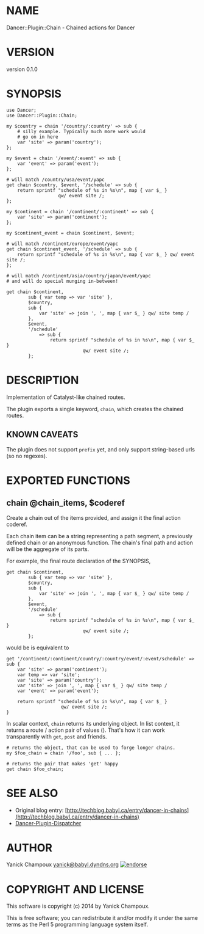 # NAME

Dancer::Plugin::Chain - Chained actions for Dancer

# VERSION

version 0.1.0

# SYNOPSIS

    use Dancer;
    use Dancer::Plugin::Chain;

    my $country = chain '/country/:country' => sub {
        # silly example. Typically much more work would 
        # go on in here
        var 'site' => param('country');
    };

    my $event = chain '/event/:event' => sub {
        var 'event' => param('event');
    };

    # will match /country/usa/event/yapc
    get chain $country, $event, '/schedule' => sub {
        return sprintf "schedule of %s in %s\n", map { var $_ } 
                       qw/ event site /;
    };

    my $continent = chain '/continent/:continent' => sub {
        var 'site' => param('continent');
    };

    my $continent_event = chain $continent, $event;

    # will match /continent/europe/event/yapc
    get chain $continent_event, '/schedule' => sub {
        return sprintf "schedule of %s in %s\n", map { var $_ } qw/ event site /;
    };

    # will match /continent/asia/country/japan/event/yapc
    # and will do special munging in-between!

    get chain $continent, 
            sub { var temp => var 'site' },
            $country, 
            sub {
                var 'site' => join ', ', map { var $_ } qw/ site temp /
            },
            $event, 
            '/schedule' 
                => sub {
                    return sprintf "schedule of %s in %s\n", map { var $_ } 
                                qw/ event site /;
            };

# DESCRIPTION

Implementation of Catalyst-like chained routes.

The plugin exports a single keyword, `chain`, which creates the chained
routes. 

## KNOWN CAVEATS

The plugin does not support `prefix` yet, and only support string-based urls
(so no regexes).

# EXPORTED FUNCTIONS

## chain @chain\_items, $coderef

Create a chain out of the items provided, and assign it the final action coderef.

Each chain item can be
a string representing a path segment, a previously defined chain or an
anonymous function. The chain's final path and action will be the aggregate of
its parts. 

For example, the final route declaration of the  SYNOPSIS,

    get chain $continent, 
            sub { var temp => var 'site' },
            $country, 
            sub {
                var 'site' => join ', ', map { var $_ } qw/ site temp /
            },
            $event, 
            '/schedule' 
                => sub {
                    return sprintf "schedule of %s in %s\n", map { var $_ } 
                                qw/ event site /;
            };

would be is equivalent to 

    get '/continent/:continent/country/:country/event/:event/schedule' => sub {
        var 'site' => param('continent');
        var temp => var 'site';
        var 'site' => param('country');
        var 'site' => join ', ', map { var $_ } qw/ site temp /
        var 'event' => param('event');

        return sprintf "schedule of %s in %s\n", map { var $_ } 
                        qw/ event site /;
    }

In scalar context, `chain` returns its underlying object. 
In list context, it returns a route / action pair of values (). That's how it
can work transparently with `get`, `post` and friends.

    # returns the object, that can be used to forge longer chains.
    my $foo_chain = chain '/foo', sub { ... };

    # returns the pair that makes 'get' happy
    get chain $foo_chain;

# SEE ALSO

- Original blog entry: [http://techblog.babyl.ca/entry/dancer-in-chains](http://techblog.babyl.ca/entry/dancer-in-chains)
- [Dancer-Plugin-Dispatcher](http://search.cpan.org/perldoc?Dancer-Plugin-Dispatcher)

# AUTHOR

Yanick Champoux <yanick@babyl.dyndns.org> [![endorse](http://api.coderwall.com/yanick/endorsecount.png)](http://coderwall.com/yanick)

# COPYRIGHT AND LICENSE

This software is copyright (c) 2014 by Yanick Champoux.

This is free software; you can redistribute it and/or modify it under
the same terms as the Perl 5 programming language system itself.
